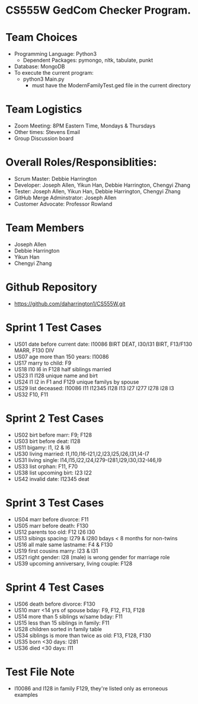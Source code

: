 # CS555W GedCom Checker Program.


# Team Choices
* Programming Language: Python3
   * Dependent Packages: pymongo, nltk, tabulate, punkt
* Database: MongoDB
* To execute the current program:
   * python3 Main.py 
      * must have the ModernFamilyTest.ged file in the current directory

# Team Logistics
* Zoom Meeting: 8PM Eastern Time, Mondays & Thursdays
* Other times: Stevens Email
* Group Discussion board 

# Overall Roles/Responsiblities: 
* Scrum Master: Debbie Harrington
* Developer: Joseph Allen, Yikun Han, Debbie Harrington, Chengyi Zhang
* Tester: Joseph Allen, Yikun Han, Debbie Harrington, Chengyi Zhang
* GitHub Merge Adminstrator: Joseph Allen
* Customer Advocate: Professor Rowland

# Team Members
* Joseph Allen
* Debbie Harrington
* Yikun Han
* Chengyi Zhang

# Github Repository
* https://github.com/daharrington1/CS555W.git

# Sprint 1 Test Cases
* US01 date before current date: I10086 BIRT DEAT, I30/I31 BIRT, F13/F130 MARR, F130 DIV
* US07 age more than 150 years: I10086
* US17 marry to child: F9
* US18 I10 I6 in F128 half siblings married
* US23 I1 I128 unique name and birt
* US24 I1 I2 in F1 and F129 unique familys by spouse
* US29 list deceased: I10086 I11 I12345 I128 I13 I27 I277 I278 I28 I3
* US32 F10, F11
# Sprint 2 Test Cases
* US02 birt before marr: F9; F128
* US03 birt before deat: I128
* US11 bigamy: I1, I2 & I6
* US30 living married: I1,I10,I16-I21,I2,I23,I25,I26,I31,I4-I7
* US31 living single: I14,I15,I22,I24,I279-I281,I29,I30,I32-I46,I9
* US33 list orphan: F11, F70
* US38 list upcoming birt: I23 I22
* US42 invalid date: I12345 deat
# Sprint 3 Test Cases
* US04 marr before divorce: F11
* US05 marr before death: F130 
* US12 parents too old: F12 I26 I30
* US13 sibings spacing: I279 & I280 bdays < 8 months for non-twins
* US16 all male same lastname: F4 & F130
* US19 first cousins marry: I23 & I31
* US21 right gender: I28 (male) is wrong gender for marriage role
* US39 upcoming anniversary, living couple: F128
# Sprint 4 Test Cases
* US06 death before divorce: F130
* US10 marr <14 yrs of spouse bday: F9, F12, F13, F128
* US14 more than 5 siblings w/same bday: F11
* US15 less than 15 siblings in family: F11
* US28 children sorted in family table
* US34 siblings is more than twice as old: F13, F128, F130
* US35 born <30 days: I281
* US36 died <30 days: I11
# Test File Note
* I10086 and I128 in family F129, they're listed only as erroneous examples

